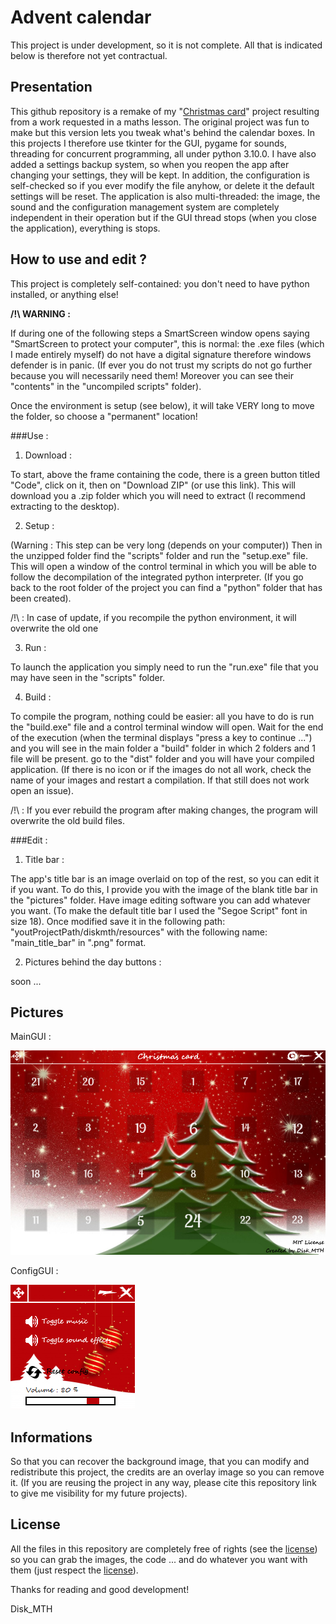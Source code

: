 # Advent calendar
This project is under development, so it is not complete. All that is indicated below is 
therefore not yet contractual.

## Presentation
This github repository is a remake of my "[Christmas card](https://github.com/Disk-MTH/Christmas-card)" project resulting from a work requested in a maths 
lesson. The original project was fun to make but this version lets you tweak what's behind the calendar boxes.  In this projects I therefore use tkinter for the GUI, pygame for sounds, threading for concurrent 
programming, all under python 3.10.0. I have also added a settings backup 
system, so when you reopen the app after changing your settings, they will be 
kept. In addition, the configuration is self-checked so if you ever modify the file 
anyhow, or delete it the default settings will be reset. The application is also 
multi-threaded: the image, the sound and the configuration management 
system are completely independent in their operation but if the GUI thread stops 
(when you close the application), everything is stops.

## How to use and edit ?

This project is completely self-contained: you don't need to have python installed, 
or anything else!

**__/!\ WARNING :__**

If during one of the following steps a SmartScreen window opens saying 
"SmartScreen to protect your computer", this is normal: the .exe files (which I made 
entirely myself) do not have a digital signature therefore windows defender is in panic. 
(If ever you do not trust my scripts do not go further because you will necessarily 
need them! Moreover you can see their "contents" in the "uncompiled scripts" folder).

Once the environment is setup (see below), it will take VERY long to move the folder, 
so choose a "permanent" location!

###Use :

1) Download :

To start, above the frame containing the code, there is a green button titled "Code", 
click on it, then on "Download ZIP" (or use this link). This will download you a .zip 
folder which you will need to extract (I recommend extracting to the desktop). 

2) Setup :

(Warning : This step can be very long (depends on your computer)) Then in the 
unzipped folder find the "scripts" folder and run the "setup.exe" file. This will open a 
window of the control terminal in which you will be able to follow the decompilation of 
the integrated python interpreter. (If you go back to the root folder of the project you 
can find a "python" folder that has been created).

/!\ : In case of update, if you recompile the python environment, it will overwrite the old 
one

3) Run :

To launch the application you simply need to run the "run.exe" file that you may have 
seen in the "scripts" folder.

4) Build :

To compile the program, nothing could be easier: all you have to do is run the 
"build.exe" file and a control terminal window will open. Wait for the end of the 
execution (when the terminal displays "press a key to continue ...") and you will see in 
the main folder a "build" folder in which 2 folders and 1 file will be present. go to the 
"dist" folder and you will have your compiled application. (If there is no icon or if the 
images do not all work, check the name of your images and restart a compilation. If 
that still does not work open an issue).

/!\ : If you ever rebuild the program after making changes, the program will overwrite 
the old build files.

###Edit :

1) Title bar :

The app's title bar is an image overlaid on top of the rest, so you can edit it if 
you want. To do this, I provide you with the image of the blank title bar in the 
"pictures" folder. Have image editing software you can add whatever you want. 
(To make the default title bar I used the "Segoe Script" font in size 18). Once 
modified save it in the following path: "youtProjectPath/diskmth/resources" 
with the following name: "main_title_bar" in ".png" format.

2) Pictures behind the day buttons :

soon ...

## Pictures
MainGUI :

![Screenshot 1](pictures/main_gui.png)

ConfigGUI :

![Screenshot 2](pictures/config_gui.png)

## Informations
So that you can recover the background image, that you can modify and 
redistribute this project, the credits are an overlay image so you can remove it. 
(If you are reusing the project in any way, please cite this repository link to give 
me visibility for my future projects).

## License
All the files in this repository are completely free of rights (see the [license](https://github.com/Disk-MTH/Advent-calendar/blob/master/license.txt)) so 
you can grab the images, the code ... and do whatever you want with them (just 
respect the [license](https://github.com/Disk-MTH/Advent-calendar/blob/master/license.txt)).

Thanks for reading and good development!

Disk_MTH
